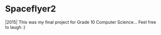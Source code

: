 # Spaceflyer2
|2015| This was my final project for Grade 10 Computer Science... Feel free to laugh :)
